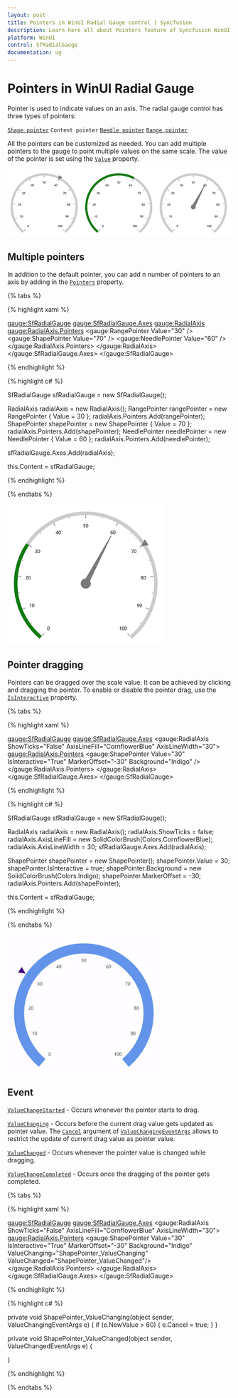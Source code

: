 ```yaml
---
layout: post
title: Pointers in WinUI Radial Gauge control | Syncfusion
description: Learn here all about Pointers feature of Syncfusion WinUI Radial Gauge control with multiple pointer support and more.
platform: WinUI
control: SfRadialGauge
documentation: ug
---
```


# Pointers in WinUI Radial Gauge

 Pointer is used to indicate values on an axis. The radial gauge control has three types of pointers: 

[`Shape pointer`](https://help.syncfusion.com/winui/radial-gauge/marker-pointer)
`Content pointer`
[`Needle pointer`](https://help.syncfusion.com/winui/radial-gauge/needle-pointer)
[`Range pointer`](https://help.syncfusion.com/winui/radial-gauge/range-pointer)

All the pointers can be customized as needed. You can add multiple pointers to the gauge to point multiple values on the same scale. The value of the pointer is set using the [`Value`](https://help.syncfusion.com/cr/winui/Syncfusion.UI.Xaml.Gauges.GaugePointer.html#Syncfusion_UI_Xaml_Gauges_GaugePointer_Value) property.

![WinUI Radial Gauge with Pointers](images/pointers/winui-radial-gauge-pointers.png)

## Multiple pointers

In addition to the default pointer, you can add n number of pointers to an axis by adding in the [`Pointers`](https://help.syncfusion.com/cr/winui/Syncfusion.UI.Xaml.Gauges.GaugeAxis.html#Syncfusion_UI_Xaml_Gauges_GaugeAxis_Pointers) property.

{% tabs %}

{% highlight xaml %}

<gauge:SfRadialGauge>
    <gauge:SfRadialGauge.Axes>
        <gauge:RadialAxis>
            <gauge:RadialAxis.Pointers>
                <gauge:RangePointer Value="30" />
                <gauge:ShapePointer Value="70" />
                <gauge:NeedlePointer Value="60" />
            </gauge:RadialAxis.Pointers>
        </gauge:RadialAxis>
    </gauge:SfRadialGauge.Axes>
</gauge:SfRadialGauge>

{% endhighlight %}

{% highlight c# %}

SfRadialGauge sfRadialGauge = new SfRadialGauge();

RadialAxis radialAxis = new RadialAxis();
RangePointer rangePointer = new RangePointer { Value = 30 };
radialAxis.Pointers.Add(rangePointer);
ShapePointer shapePointer = new ShapePointer { Value = 70 };
radialAxis.Pointers.Add(shapePointer);
NeedlePointer needlePointer = new NeedlePointer { Value = 60 };
radialAxis.Pointers.Add(needlePointer);

sfRadialGauge.Axes.Add(radialAxis);

this.Content = sfRadialGauge;

{% endhighlight %}

{% endtabs %}

![WinUI Radial Gauge with Multiple Pointers](images/pointers/winui-radial-gauge-multiple-pointers.png)

## Pointer dragging

Pointers can be dragged over the scale value. It can be achieved by clicking and dragging the pointer. To enable or disable the pointer drag, use the [`IsInteractive`](https://help.syncfusion.com/cr/winui/Syncfusion.UI.Xaml.Gauges.GaugePointer.html#Syncfusion_UI_Xaml_Gauges_GaugePointer_IsInteractive) property.

{% tabs %}

{% highlight xaml %}

<gauge:SfRadialGauge>
    <gauge:SfRadialGauge.Axes>
        <gauge:RadialAxis ShowTicks="False"
                          AxisLineFill="CornflowerBlue"
                          AxisLineWidth="30">
            <gauge:RadialAxis.Pointers>
                <gauge:ShapePointer Value="30"
                                     IsInteractive="True"
                                     MarkerOffset="-30"
                                     Background="Indigo" />
            </gauge:RadialAxis.Pointers>
        </gauge:RadialAxis>
    </gauge:SfRadialGauge.Axes>
</gauge:SfRadialGauge>

{% endhighlight %}

{% highlight c# %}

SfRadialGauge sfRadialGauge = new SfRadialGauge();

RadialAxis radialAxis = new RadialAxis();
radialAxis.ShowTicks = false;
radialAxis.AxisLineFill = new SolidColorBrush(Colors.CornflowerBlue);
radialAxis.AxisLineWidth = 30;
sfRadialGauge.Axes.Add(radialAxis);

ShapePointer shapePointer = new ShapePointer();
shapePointer.Value = 30;
shapePointer.IsInteractive = true;
shapePointer.Background = new SolidColorBrush(Colors.Indigo);
shapePointer.MarkerOffset = -30;
radialAxis.Pointers.Add(shapePointer);

this.Content = sfRadialGauge;

{% endhighlight %}

{% endtabs %}

![WinUI Radial Gauge Pointer Dragging](images/pointers/winui-radial-gauge-pointer-dragging.gif)

## Event

[`ValueChangeStarted`](https://help.syncfusion.com/cr/winui/Syncfusion.UI.Xaml.Gauges.GaugePointer.html#Syncfusion_UI_Xaml_Gauges_GaugePointer_ValueChangeStarted) - Occurs whenever the pointer starts to drag.

[`ValueChanging`](https://help.syncfusion.com/cr/winui/Syncfusion.UI.Xaml.Gauges.GaugePointer.html#Syncfusion_UI_Xaml_Gauges_GaugePointer_ValueChanging) - Occurs before the current drag value gets updated as pointer value. The [`Cancel`](https://help.syncfusion.com/cr/winui/Syncfusion.UI.Xaml.Gauges.ValueChangingEventArgs.html#Syncfusion_UI_Xaml_Gauges_ValueChangingEventArgs_Cancel) argument of [`ValueChangingEventArgs`](https://help.syncfusion.com/cr/winui/Syncfusion.UI.Xaml.Gauges.ValueChangingEventArgs.html) allows to restrict the update of current drag value as pointer value.

[`ValueChanged`](https://help.syncfusion.com/cr/winui/Syncfusion.UI.Xaml.Gauges.GaugePointer.html#Syncfusion_UI_Xaml_Gauges_GaugePointer_ValueChanged) - Occurs whenever the pointer value is changed while dragging.

[`ValueChangeCompleted`](https://help.syncfusion.com/cr/winui/Syncfusion.UI.Xaml.Gauges.GaugePointer.html#Syncfusion_UI_Xaml_Gauges_GaugePointer_ValueChangeCompleted) - Occurs once the dragging of the pointer gets completed.

{% tabs %}

{% highlight xaml %}

<gauge:SfRadialGauge>
    <gauge:SfRadialGauge.Axes>
        <gauge:RadialAxis ShowTicks="False"
                          AxisLineFill="CornflowerBlue"
                          AxisLineWidth="30">
            <gauge:RadialAxis.Pointers>
                <gauge:ShapePointer Value="30"
                                     IsInteractive="True"
                                     MarkerOffset="-30"
                                     Background="Indigo" 
                                     ValueChanging="ShapePointer_ValueChanging"
                                     ValueChanged="ShapePointer_ValueChanged"/>
            </gauge:RadialAxis.Pointers>
        </gauge:RadialAxis>
    </gauge:SfRadialGauge.Axes>
</gauge:SfRadialGauge>

{% endhighlight %}

{% highlight c# %}

private void ShapePointer_ValueChanging(object sender, ValueChangingEventArgs e)
{
    if (e.NewValue > 60)
    {
        e.Cancel = true;
    }
}

private void ShapePointer_ValueChanged(object sender, ValueChangedEventArgs e)
{

}

{% endhighlight %}

{% endtabs %}
